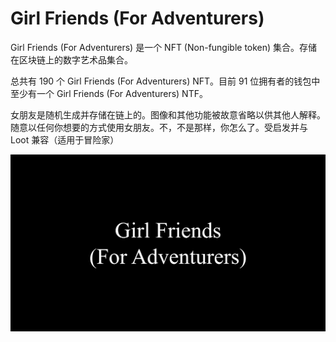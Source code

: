 # Girl Friends (For Adventurers)

Girl Friends (For Adventurers) 是一个 NFT (Non-fungible token) 集合。存储在区块链上的数字艺术品集合。

总共有 190 个 Girl Friends (For Adventurers) NFT。目前 91 位拥有者的钱包中至少有一个 Girl Friends (For Adventurers) NTF。

女朋友是随机生成并存储在链上的。图像和其他功能被故意省略以供其他人解释。随意以任何你想要的方式使用女朋友。不，不是那样，你怎么了。受启发并与 Loot 兼容（适用于冒险家）

![NFT](1661409477911.jpg)
